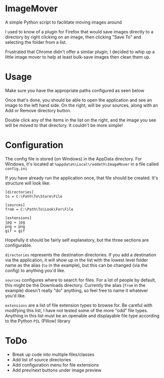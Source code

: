 # ImageMover
A simple Python script to facilitate moving images around

I used to know of a plugin for Firefox that would save images directly to a directory by right clicking on an image, then clicking "Save To" and selecting the folder from a list.

Frustrated that Chrome didn't offer a similar plugin, I decided to whip up a little image mover to help at least bulk-save images then clean them up.

# Usage
Make sure you have the appropriate paths configured as seen below

Once that's done, you should be able to open the application and see an image to the left hand side. On the right, will be your sources, along with an Add or Remove directory button.

Double click any of the items in the list on the right, and the image you see will be moved to that directory. It couldn't be more simple!

# Configuration
The config file is stored (on Windows) in the AppData directory. For Windows, it's located at `%appdata%\Local\reddeth\ImageMover` in a file called `config.ini`

If you have already run the application once, that file should be created. It's structure will look like:

```
[directories]
to = C:\Path\To\Store\File

[sources]
from = C:\Path\To\Look\For\File

[extensions]
jpg = jpg
png = png
gif = gif
```

Hopefully it should be fairly self explanatory, but the three sections are configurable.

`directories` represents the destination directories. If you add a destination via the application, it will show up in the list with the lowest level folder name as the alias (`to` in the example), but this can be changed (via the config) to anything you'd like.

`sources` configures where to search for files. For a lot of people by default, this might be the Downloads directory. Currently the alias (`from` in the example) doesn't really "do" anything, so feel free to name it whatever you'd like.

`extensions` are a list of file extension types to browse for. Be careful with modifying this list, I have not tested some of the more "odd" file types. Anything in this list must be an openable and displayable file type according to the Python `PIL` (Pillow) library

# ToDo

* Break up code into multiple files/classes
* Add list of source directories
* Add configuration menu for file extensions
* Add prev/next buttons under image preview
